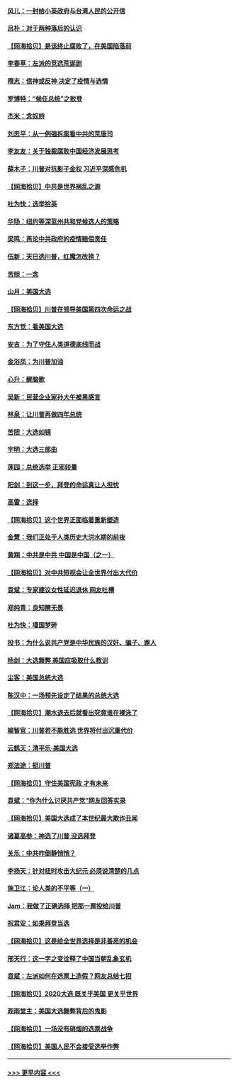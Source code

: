 #### [风儿：一封给小英政府与台湾人民的公开信](../pages/nsc993/n12560581.md?t=11191652) 
#### [吕朴：对于两种落后的认识](../pages/nsc993/n12560492.md?t=11191652) 
#### [【网海拾贝】是该终止腐败了，在美国陷落前](../pages/nsc993/n12559936.md?t=11191652) 
#### [李春草：左派的竞选荒诞剧](../pages/nsc993/n12558380.md?t=11191652) 
#### [隋志：信神或反神 决定了疫情与选情](../pages/nsc993/n12558255.md?t=11191652) 
#### [罗博特：“候任总统”之败登](../pages/nsc993/n12558189.md?t=11191652) 
#### [杰米：念奴娇](../pages/nsc993/n12558174.md?t=11191652) 
#### [刘忠平：从一例强拆案看中共的荒唐司](../pages/nsc993/n12558036.md?t=11191652) 
#### [李友友：关于独裁腐败中国经济发展思考](../pages/nsc993/n12558004.md?t=11191652) 
#### [薛木子：川普对抗影子金权 习近平深感危机](../pages/nsc993/n12557342.md?t=11191652) 
#### [【网海拾贝】中共是世界祸乱之源](../pages/nsc993/n12555353.md?t=11191652) 
#### [吐为快：选举拾英](../pages/nsc993/n12555041.md?t=11191652) 
#### [华旸：纽约等深蓝州共和党候选人的策略](../pages/nsc993/n12554309.md?t=11191652) 
#### [梁鸣：再论中共政府的疫情赔偿责任](../pages/nsc993/n12553012.md?t=11191652) 
#### [伍新：天已选川普，红魔怎改换？](../pages/nsc993/n12552970.md?t=11191652) 
#### [苦胆：一念](../pages/nsc993/n12552957.md?t=11191652) 
#### [山月：美国大选](../pages/nsc993/n12552446.md?t=11191652) 
#### [【网海拾贝】川普在领导美国第四次命运之战](../pages/nsc993/n12551973.md?t=11191652) 
#### [东方觉：看美国大选](../pages/nsc993/n12551647.md?t=11191652) 
#### [安吉：为了守住人类道德底线而战](../pages/nsc993/n12551111.md?t=11191652) 
#### [金浴凤：为川普加油](../pages/nsc993/n12551085.md?t=11191652) 
#### [心升：醒脑歌](../pages/nsc993/n12550984.md?t=11191652) 
#### [吴新：民营企业家孙大午被黑感言](../pages/nsc993/n12550656.md?t=11191652) 
#### [林泉：让川普再做四年总统](../pages/nsc993/n12550640.md?t=11191652) 
#### [苦胆：大选如镜](../pages/nsc993/n12550630.md?t=11191652) 
#### [宇明：大选三部曲](../pages/nsc993/n12550603.md?t=11191652) 
#### [莲园：总统选举 正邪较量](../pages/nsc993/n12550594.md?t=11191652) 
#### [阳剑：到这一步，拜登的命运真让人担忧](../pages/nsc993/n12549093.md?t=11191652) 
#### [高雷：选择](../pages/nsc993/n12549087.md?t=11191652) 
#### [【网海拾贝】这个世界正面临着重新塑造](../pages/nsc993/n12548326.md?t=11191652) 
#### [金慧：我们正处于人类历史大洪水期的前夜](../pages/nsc993/n12547914.md?t=11191652) 
#### [黄翔：中共是中共 中国是中国（之一）](../pages/nsc993/n12547576.md?t=11191652) 
#### [【网海拾贝】对中共短视会让全世界付出大代价](../pages/nsc993/n12546043.md?t=11191652) 
#### [袁斌：专家建议女性延迟退休 网友吐槽](../pages/nsc993/n12545424.md?t=11191652) 
#### [郑纯青：良知醒无畏](../pages/nsc993/n12545394.md?t=11191652) 
#### [吐为快：墙国梦碎](../pages/nsc993/n12545309.md?t=11191652) 
#### [投书：为什么说共产党是中华民族的汉奸、骗子、罪人](../pages/nsc993/n12545089.md?t=11191652) 
#### [杨剑：大选舞弊 美国应吸取什么教训](../pages/nsc993/n12543937.md?t=11191652) 
#### [尘客：美国总统大选](../pages/nsc993/n12543828.md?t=11191652) 
#### [陈汉中：一场预先设定了结果的总统大选](../pages/nsc993/n12543564.md?t=11191652) 
#### [【网海拾贝】潮水退去后就看出究竟谁在裸泳了](../pages/nsc993/n12543321.md?t=11191652) 
#### [喻智官：川普若不能胜选 世界将付出沉重代价](../pages/nsc993/n12541352.md?t=11191652) 
#### [云鹤天：清平乐‧美国大选](../pages/nsc993/n12540916.md?t=11191652) 
#### [郑法途：挺川普](../pages/nsc993/n12540898.md?t=11191652) 
#### [【网海拾贝】守住美国宪政 才有未来](../pages/nsc993/n12540423.md?t=11191652) 
#### [袁斌：“你为什么讨厌共产党”网友回答实录](../pages/nsc993/n12540208.md?t=11191652) 
#### [【网海拾贝】美国大选成了本世纪最大欺诈丑闻](../pages/nsc993/n12538029.md?t=11191652) 
#### [诸葛高参：神选了川普 没选拜登](../pages/nsc993/n12537664.md?t=11191652) 
#### [关乐：中共咋倒静悄悄？](../pages/nsc993/n12537615.md?t=11191652) 
#### [李扬天：针对纽时攻击大纪元 必须说清楚的几点](../pages/nsc993/n12536001.md?t=11191652) 
#### [施卫江：论人类的不平等（一）](../pages/nsc993/n12535700.md?t=11191652) 
#### [Jam：我做了正确选择 把那一票投给川普](../pages/nsc993/n12535743.md?t=11191652) 
#### [祝君安：如果拜登当选](../pages/nsc993/n12535726.md?t=11191652) 
#### [【网海拾贝】这是给全世界选择是非善恶的机会](../pages/nsc993/n12535061.md?t=11191652) 
#### [邢天行：这一字之变诠释了中国当朝乱象玄机](../pages/nsc993/n12533446.md?t=11191652) 
#### [袁斌：左派如何在选票上造假？网友总结七招](../pages/nsc993/n12533180.md?t=11191652) 
#### [【网海拾贝】2020大选 既关乎美国 更关乎世界](../pages/nsc993/n12533161.md?t=11191652) 
#### [观雨堂主：美国大选舞弊背后的鬼影](../pages/nsc993/n12533153.md?t=11191652) 
#### [【网海拾贝】一场没有硝烟的选票战争](../pages/nsc993/n12531883.md?t=11191652) 
#### [【网海拾贝】美国人民不会接受选举作弊](../pages/nsc993/n12528850.md?t=11191652) 

----
#### [ >>> 更早内容 <<< ](../indexes/nsc993-earlier.md)
